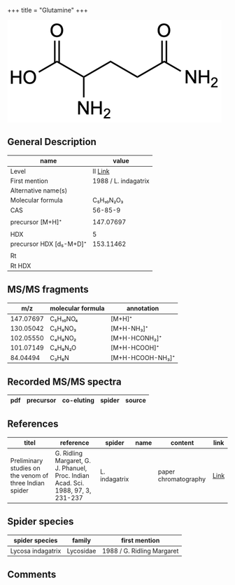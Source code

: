 +++
title = "Glutamine"
+++

![](/img/Glutamine.png)

## General Description

| name                    | value                |
|-------------------------|----------------------|
| Level                   | II [Link](http://massbank.jp/RecordDisplay.jsp?id=PB000467)                  |
| First mention           | 1988 / L. indagatrix |
| Alternative name(s)     |                      |
| Molecular formula       | C₅H₁₀N₂O₃            |
| CAS                     | 56-85-9              |
|                         |                      |
| precursor [M+H]⁺        | 147.07697            |
|                         |                      |
| HDX                     | 5                    |
| precursor HDX [d₅-M+D]⁺ | 153.11462            |
|                         |                      |
| Rt                      |                      |
| Rt HDX                  |                      |

## MS/MS fragments

| m/z       | molecular formula | annotation       |
|-----------|-------------------|------------------|
| 147.07697 | C₅H₁₀NO₄          | [M+H]⁺           |
| 130.05042 | C₅H₈NO₃           | [M+H-NH₃]⁺       |
| 102.05550 | C₄H₈NO₂           | [M+H-HCONH₂]⁺    |
| 101.07149 | C₄H₉N₂O           | [M+H-HCOOH]⁺     |
| 84.04494  | C₃H₆N             | [M+H-HCOOH-NH₃]⁺ |

## Recorded MS/MS spectra

| pdf | precursor | co-eluting | spider    | source                              |
|-----|-----------|------------|-----------|-------------------------------------|

## References

| titel                                                                                                                                                | reference                                                                                                                                          | spider          | name | content              | link                                                             |
|------------------------------------------------------------------------------------------------------------------------------------------------------|----------------------------------------------------------------------------------------------------------------------------------------------------|-----------------|------|----------------------|------------------------------------------------------------------|
| Preliminary studies on the venom of three Indian spider                                                                                    | G. Ridling Margaret, G. J. Phanuel, Proc. Indian Acad. Sci. 1988, 97, 3, 231-237 | L. indagatrix |      | paper chromatography | [Link](https://www.ias.ac.in/article/fulltext/anml/097/03/0231-0237) |

## Spider species

| spider species    | family    | first mention              |
|-------------------|-----------|----------------------------|
| Lycosa indagatrix | Lycosidae | 1988 / G. Ridling Margaret |

## Comments